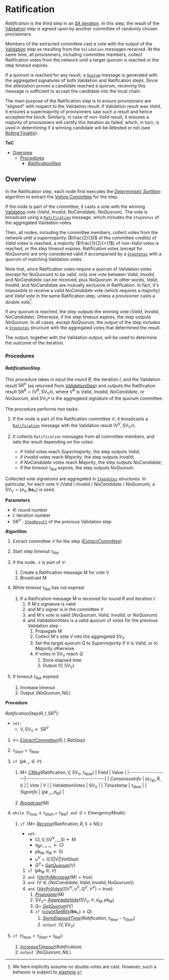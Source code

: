 # Ratification
*Ratification* is the third step in an [*SA iteration*][sai]. In this step, the result of the [Validation][val] step is agreed upon by another committee of randomly chosen provisioners.

Members of the extracted committee cast a vote with the output of the [Validation][val] step as resulting from the `Validation` messages received. At the same time, all provisioners, including committee members, collect Ratification votes from the network until a target quorum is reached or the step timeout expires.

If a quorum is reached for any result, a [`Quorum`][qmsg] message is generated with the aggregated signatures of both Validation and Ratification steps.
Since the attestation proves a candidate reached a quorum, receiving this message is sufficient to accept the candidate into the local chain.

The main purpose of the Ratification step is to ensure provisioners are "aligned" with respect to the Validation result: if Validation result was $Valid$, it ensures a supermajority of provisioners saw such a result and hence accepted the block. Similarly, in case of $\text{non-}Valid$ result, it ensures a majority of provisioners will certify this iteration as failed, which, in turn, is used in determining if a winning candidate will be Attested or not (see [Rolling Finality][rf]).

**ToC**
  - [Overview](#overview)
    - [Procedures](#procedures)
      - [*RatificationStep*](#ratificationstep)


## Overview
In the Ratification step, each node first executes the [*Deterministic Sortition*][ds] algorithm to extract the [Voting Committee][vc] for the step.

If the node is part of the committee, it casts a vote with the winning [Validation][val] vote ($Valid$, $Invalid$, $NoCandidate$, $NoQuorum$). 
The vote is broadcast using a [`Ratification`][rmsg] message, which includes the `StepVotes` of the aggregated Validation votes.

Then, all nodes, including the committee members, collect votes from the network until a *supermajority*  ($\frac{2}{3}$ of the committee credits) of $Valid$ votes is reached, a *majority* ($\frac{1}{2}{+}1$) of $\text{non-}Valid$ votes is reached, or the step timeout expires. 
Ratification votes (except for $NoQuorum$) are only considered valid if accompanied by a [`StepVotes`][sv] with a quorum of matching Validation votes.

Note that, since Ratification votes require a quorum of Validation votes (except for $NoQuorum$) to be valid, only one vote between $Valid$, $Invalid$, and $NoCandidate$ can be received, plus $NoQuorum$. In other words, $Valid$, $Invalid$, and $NoCandidate$ are mutually exclusive in Ratification. In fact, it's impossible to receive a valid $NoCandidate$ vote (which requires a majority) and $Valid$ vote in the same Ratification step, unless a provisioner casts a double vote[^1].

If any quorum is reached, the step outputs the winning vote ($Valid$, $Invalid$, $NoCandidate$). Otherwise, if the step timeout expires, the step outputs $NoQuorum$.
In all cases, except $NoQuorum$, the output of the step includes a [`StepVotes`][sv] structure with the aggregated votes that determined the result.

The output, together with the Validation output, will be used to determine the outcome of the iteration.


### Procedures

#### *RatificationStep*
This procedure takes in input the round $R$, the iteration $I$, and the Validation result $\mathsf{SR}^V$ (as returned from [*ValidationStep*][vals]) and outputs the Ratification result $`\mathsf{SR}^R=(\mathsf{V}^R, \mathsf{SV}_{\mathsf{V}^R})`$, where $\mathsf{V^R}$ is $Valid$, $Invalid$, $NoCandidate$, or $NoQuorum$, and $\mathsf{SV}_{\mathsf{V}^R}$ is the aggregated signature of the quorum committee.

The procedure performs two tasks: 

1. If the node is part of the Ratification committee $\mathcal{C}$, it broadcasts a [`Ratification`][rmsg] message with the Validation result $(\mathsf{V}^V, \mathsf{SV}_{\mathsf{V}^V})$.

2. It collects `Ratification` messages from all committee members, and sets the result depending on the votes:
   - if $Valid$ votes reach $Supermajority$, the step outputs $Valid$;
   - if $Invalid$ votes reach $Majority$, the step outputs $Invalid$;
   - if $NoCandidate$ votes reach $Majority$, the step outputs $NoCandidate$;
   - if the timeout $\tau_{Rat}$ expires, the step outputs $NoQuorum$.

Collected vote signatures are aggregated in [`StepVotes`][sv] structures. In particular, for each vote $\mathsf{V}$ ($Valid$ / $Invalid$ / $NoCandidate$ / $NoQuorum$), a $\mathsf{SV_V}=(\sigma_\mathsf{V},\boldsymbol{bs}_\mathsf{V})$ is used.

**Parameters**
- $R$: round number
- $I$: iteration number
- $\mathsf{SR}^V$ : [`StepResult`][sr] of the previous Validation step

**Algorithm**
1. Extract committee $\mathcal{C}$ for the step ([*ExtractCommittee*][ec])
2. Start step timeout $\tau_{Rat}$
3. If the node $\mathcal{N}$ is part of $\mathcal{C}$:
   1. Create a $\mathsf{Ratification}$ message $\mathsf{M}$ for vote $\mathsf{V}$
   2. Broadcast $\mathsf{M}$

4. While timeout $\tau_{Rat}$ has not expired:
   1. If a $\mathsf{Ratification}$ message $\mathsf{M}$ is received for round $R$ and iteration $I$:
      1. If $\mathsf{M}$'s signature is valid
      2. and $\mathsf{M}$'s signer is in the committee $\mathcal{C}$
      3. and $\mathsf{M}$'s vote is valid ($NoQuorum$, $Valid$, $Invalid$, or $NoQuorum$)
      4. and $ValidationVotes$ is a valid quorum of votes for the previous Validation step :
         1. Propagate $\mathsf{M}$
         2. Collect $\mathsf{M}$'s vote $\mathsf{V}$ into the aggregated $\mathsf{SV_V}$
         3. Set the target quorum $Q$ to $Supermajority$ if $\mathsf{V}$ is $Valid$, or to $Majority$ otherwise
         4. If votes in $\mathsf{SV_V}$ reach $Q$
            1. Store elapsed time
            2. Output $(\mathsf{V}, \mathsf{SV_V})$

 5. If timeout $\tau_{Rat}$ expired:
    1. Increase timeout
    2. Output $(NoQuorum, NIL)$

**Procedure**

$RatificationStep( R, I, \mathsf{SR}^V ) :$
- $\texttt{set}:$ 
  - $\mathsf{V}, \mathsf{SV_V} \leftarrow \mathsf{SR}^V$
1. $\mathcal{C}=$ [*ExtractCommittee*][ec]$(R,I, RatStep)$
2. $\tau_{Start} = \tau_{Now}$
3. $\texttt{if } (pk_\mathcal{N} \in \mathcal{C}):$
   1. $`\mathsf{M} = `$ [*CMsg*][cmsg]$`(\mathsf{Ratification}, \mathsf{V}, \mathsf{SV_V}, \tau_{Now})`$
      | Field             | Value                                 |
      |-------------------|---------------------------------------|
      | $ConsensusInfo$   | $(\eta_{Tip}, R, I)$                  |
      | $Vote$            | $\mathsf{V}$                          |
      | $ValidationVotes$ | $\mathsf{SV_V}$                       |
      | $Timestamp$       | $\tau_{Now}$                          |
      | $SignInfo$        | $(pk_\mathcal{N}, \sigma_\mathsf{M})$ |

   2. [*Broadcast*][mx]$(\mathsf{M})$

4. $\texttt{while } (\tau_{now} \le \tau_{Start}+\tau_{Rat}) \texttt{ and } (I \lt EmergencyMode):$
   1. $\texttt{if } (\mathsf{M} =$ [*Receive*][mx]$(\mathsf{Ratification},R,I) \ne NIL):$
      - $\texttt{set}:$
        - $`\mathsf{CI}, \mathsf{V}, \mathsf{SV}^V, \_, \mathsf{SI} \leftarrow \mathsf{M}`$
        - $`\eta_{\mathsf{B}^p}, \_, \_, \leftarrow \mathsf{CI}`$
        - $`pk_\mathsf{M}, \sigma_\mathsf{M} \leftarrow \mathsf{SI}`$
        - $\upsilon^V = (\mathsf{CI}||\mathsf{V}||ValStep)$
        - $Q^V =$ [*GetQuorum*][gq]$(\mathsf{V})$

      1. $\texttt{if } (pk_\mathsf{M} \in \mathcal{C})$
      2. $\texttt{and }($[*VerifyMessage*][sigs]$(\mathsf{M}) = true)$
      3. $\texttt{and }(\mathsf{V} \in \{NoCandidate,Valid,Invalid,NoQuorum\})$
      4. $\texttt{and }($[*VerifyVotes*][vv]$(\mathsf{SV}^V, \upsilon^V, Q^V, \mathcal{C}^V) = true):$
         1. [*Propagate*][mx]$(\mathsf{M})$
         2. $`\mathsf{SV_V} =`$ [*AggregateVote*][av]$`( \mathsf{SV_V}, \mathcal{C}, \sigma_\mathsf{M}, pk_{\mathsf{M}} )`$
         3. $Q =$ [*GetQuorum*][gq]$(\mathsf{V})$
         4. $\texttt{if }($[*countSetBits*][csb]$(\boldsymbol{bs}_{\mathsf{V}}) \ge Q):$
            1. [*StoreElapsedTime*][set]$(Ratification, \tau_{Now}-\tau_{Start})$
            2. $\texttt{output } (\mathsf{V}, \mathsf{SV_V})$

 5. $\texttt{if } (\tau_{Now} \gt \tau_{Start}+\tau_{Rat}):$
    1. [*IncreaseTimeout*][it]$(Ratification)$
    2. $\texttt{output } (NoQuorum, NIL)$


<!----------------------- FOOTNOTES ----------------------->
[^1]: We here implicitly assume no double votes are cast. However, such a behavior is subject to [slashing][pen].

<!------------------------- LINKS ------------------------->
<!-- https://github.com/dusk-network/dusk-protocol/tree/main/consensus/protocol/steps/ratification.md -->
[rs]: #ratificationstep

<!-- Basics -->
[pen]:   https://github.com/dusk-network/dusk-protocol/tree/main/consensus/basics/staking.md#penalties
[p]:     https://github.com/dusk-network/dusk-protocol/tree/main/consensus/basics/staking.md#provisioners-and-stakes

[vc]:    https://github.com/dusk-network/dusk-protocol/tree/main/consensus/basics/attestation.md#voting-committees
[ec]:    https://github.com/dusk-network/dusk-protocol/tree/main/consensus/basics/attestation.md#ExtractCommittee
[gq]:    https://github.com/dusk-network/dusk-protocol/tree/main/consensus/basics/attestation.md#GetQuorum
[gsn]:   https://github.com/dusk-network/dusk-protocol/tree/main/consensus/basics/attestation.md#GetStepNum
[sc]:    https://github.com/dusk-network/dusk-protocol/tree/main/consensus/basics/attestation.md#subcommittees
[csb]:   https://github.com/dusk-network/dusk-protocol/tree/main/consensus/basics/attestation.md#countsetbits
[sr]:    https://github.com/dusk-network/dusk-protocol/tree/main/consensus/basics/attestation.md#stepresult
[sv]:    https://github.com/dusk-network/dusk-protocol/tree/main/consensus/basics/attestation.md#stepvotes
[av]:    https://github.com/dusk-network/dusk-protocol/tree/main/consensus/basics/attestation.md#aggregatevote
[vv]:    https://github.com/dusk-network/dusk-protocol/tree/main/consensus/basics/attestation.md#verifyvotes

[vbh]:   https://github.com/dusk-network/dusk-protocol/tree/main/consensus/basics/blockchain.md#verifyblockheader
[rf]:    https://github.com/dusk-network/dusk-protocol/tree/main/consensus/basics/blockchain.md#rolling-finality

<!-- Protocol -->
[env]:   https://github.com/dusk-network/dusk-protocol/tree/main/consensus/protocol/succinct-attestation.md#environment
[set]:   https://github.com/dusk-network/dusk-protocol/tree/main/consensus/protocol/succinct-attestation.md#storeelapsedtime
[it]:    https://github.com/dusk-network/dusk-protocol/tree/main/consensus/protocol/succinct-attestation.md#increasetimeout
[sai]:   https://github.com/dusk-network/dusk-protocol/tree/main/consensus/protocol/succinct-attestation.md#saiteration

[prop]:  https://github.com/dusk-network/dusk-protocol/tree/main/consensus/protocol/steps/proposal.md
[props]: https://github.com/dusk-network/dusk-protocol/tree/main/consensus/protocol/steps/proposal.md#proposalstep

[val]:   https://github.com/dusk-network/dusk-protocol/tree/main/consensus/protocol/steps/validation.md
[vals]:  https://github.com/dusk-network/dusk-protocol/tree/main/consensus/protocol/steps/validation.md#validation-step

[ds]:    https://github.com/dusk-network/dusk-protocol/tree/main/consensus/protocol/sortition.md
[dsp]:   https://github.com/dusk-network/dusk-protocol/tree/main/consensus/protocol/sortition.md#deterministic-sortition-ds

<!-- Messages -->
[sigs]:  https://github.com/dusk-network/dusk-protocol/tree/main/consensus/protocol/messages.md#signatures
[rmsg]:  https://github.com/dusk-network/dusk-protocol/tree/main/consensus/protocol/messages.md#ratification
[qmsg]:  https://github.com/dusk-network/dusk-protocol/tree/main/consensus/protocol/messages.md#quorum
[cmsg]:  https://github.com/dusk-network/dusk-protocol/tree/main/consensus/protocol/messages.md#cmsg
[mx]:    https://github.com/dusk-network/dusk-protocol/tree/main/consensus/protocol/messages.md#procedures-1